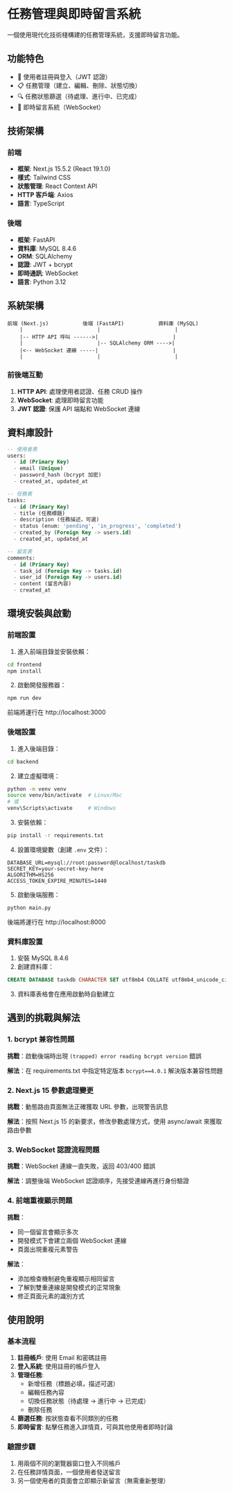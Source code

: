# 任務管理與即時留言系統

一個使用現代化技術棧構建的任務管理系統，支援即時留言功能。

## 功能特色

- 🔐 使用者註冊與登入（JWT 認證）
- 📋 任務管理（建立、編輯、刪除、狀態切換）
- 🔍 任務狀態篩選（待處理、進行中、已完成）
- 💬 即時留言系統（WebSocket）

## 技術架構

### 前端
- **框架**: Next.js 15.5.2 (React 19.1.0)
- **樣式**: Tailwind CSS
- **狀態管理**: React Context API
- **HTTP 客戶端**: Axios
- **語言**: TypeScript

### 後端
- **框架**: FastAPI
- **資料庫**: MySQL 8.4.6
- **ORM**: SQLAlchemy
- **認證**: JWT + bcrypt
- **即時通訊**: WebSocket
- **語言**: Python 3.12

## 系統架構

```
前端 (Next.js)           後端 (FastAPI)           資料庫 (MySQL)
    |                        |                        |
    |-- HTTP API 呼叫 ------>|                        |
    |                        |-- SQLAlchemy ORM ---->|
    |<-- WebSocket 連線 -----|                        |
    |                        |                        |
```

### 前後端互動

1. **HTTP API**: 處理使用者認證、任務 CRUD 操作
2. **WebSocket**: 處理即時留言功能
3. **JWT 認證**: 保護 API 端點和 WebSocket 連線

## 資料庫設計

```sql
-- 使用者表
users:
  - id (Primary Key)
  - email (Unique)
  - password_hash (bcrypt 加密)
  - created_at, updated_at

-- 任務表
tasks:
  - id (Primary Key)
  - title (任務標題)
  - description (任務描述，可選)
  - status (enum: 'pending', 'in_progress', 'completed')
  - created_by (Foreign Key -> users.id)
  - created_at, updated_at

-- 留言表
comments:
  - id (Primary Key)
  - task_id (Foreign Key -> tasks.id)
  - user_id (Foreign Key -> users.id)
  - content (留言內容)
  - created_at
```

## 環境安裝與啟動

### 前端設置

1. 進入前端目錄並安裝依賴：
```bash
cd frontend
npm install
```

2. 啟動開發服務器：
```bash
npm run dev
```

前端將運行在 http://localhost:3000

### 後端設置

1. 進入後端目錄：
```bash
cd backend
```

2. 建立虛擬環境：
```bash
python -m venv venv
source venv/bin/activate  # Linux/Mac
# 或
venv\Scripts\activate     # Windows
```

3. 安裝依賴：
```bash
pip install -r requirements.txt
```

4. 設置環境變數（創建 `.env` 文件）：
```env
DATABASE_URL=mysql://root:password@localhost/taskdb
SECRET_KEY=your-secret-key-here
ALGORITHM=HS256
ACCESS_TOKEN_EXPIRE_MINUTES=1440
```

5. 啟動後端服務：
```bash
python main.py
```

後端將運行在 http://localhost:8000

### 資料庫設置

1. 安裝 MySQL 8.4.6
2. 創建資料庫：
```sql
CREATE DATABASE taskdb CHARACTER SET utf8mb4 COLLATE utf8mb4_unicode_ci;
```

3. 資料庫表格會在應用啟動時自動建立

## 遇到的挑戰與解法

### 1. **bcrypt 兼容性問題**
**挑戰**：啟動後端時出現 `(trapped) error reading bcrypt version` 錯誤

**解法**：在 requirements.txt 中指定特定版本 `bcrypt==4.0.1` 解決版本兼容性問題

### 2. **Next.js 15 參數處理變更**
**挑戰**：動態路由頁面無法正確獲取 URL 參數，出現警告訊息

**解法**：按照 Next.js 15 的新要求，修改參數處理方式，使用 async/await 來獲取路由參數

### 3. **WebSocket 認證流程問題**
**挑戰**：WebSocket 連線一直失敗，返回 403/400 錯誤

**解法**：調整後端 WebSocket 認證順序，先接受連線再進行身份驗證

### 4. **前端重複顯示問題**
**挑戰**：
- 同一個留言會顯示多次
- 開發模式下會建立兩個 WebSocket 連線
- 頁面出現重複元素警告

**解法**：
- 添加檢查機制避免重複顯示相同留言
- 了解到雙重連線是開發模式的正常現象
- 修正頁面元素的識別方式

## 使用說明

### 基本流程

1. **註冊帳戶**: 使用 Email 和密碼註冊
2. **登入系統**: 使用註冊的帳戶登入
3. **管理任務**: 
   - 新增任務（標題必填，描述可選）
   - 編輯任務內容
   - 切換任務狀態（待處理 → 進行中 → 已完成）
   - 刪除任務
4. **篩選任務**: 按狀態查看不同類別的任務
5. **即時留言**: 點擊任務進入詳情頁，可與其他使用者即時討論

### 驗證步驟

1. 用兩個不同的瀏覽器窗口登入不同帳戶
2. 在任務詳情頁面，一個使用者發送留言
3. 另一個使用者的頁面會立即顯示新留言（無需重新整理）